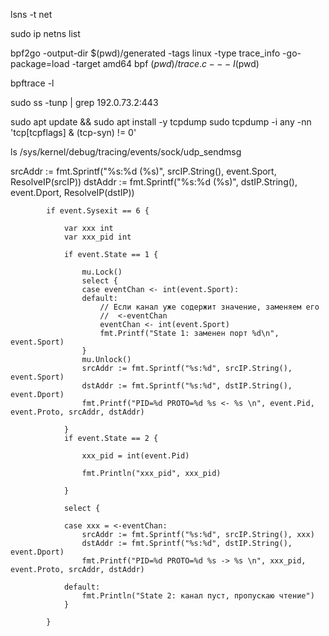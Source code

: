 lsns -t net


sudo ip netns list


bpf2go -output-dir $(pwd)/generated -tags linux -type trace_info -go-package=load -target amd64 bpf $(pwd)/trace.c -- -I$(pwd)

bpftrace -l

sudo ss -tunp | grep 192.0.73.2:443


sudo apt update && sudo apt install -y tcpdump
sudo tcpdump -i any -nn 'tcp[tcpflags] & (tcp-syn) != 0'

ls /sys/kernel/debug/tracing/events/sock/udp_sendmsg


srcAddr := fmt.Sprintf("%s:%d (%s)", srcIP.String(), event.Sport, ResolveIP(srcIP))
dstAddr := fmt.Sprintf("%s:%d (%s)", dstIP.String(), event.Dport, ResolveIP(dstIP))


			if event.Sysexit == 6 {

				var xxx int
				var xxx_pid int

				if event.State == 1 {

					mu.Lock()
					select {
					case eventChan <- int(event.Sport):
					default:
						// Если канал уже содержит значение, заменяем его
						//	<-eventChan
						eventChan <- int(event.Sport)
						fmt.Printf("State 1: заменен порт %d\n", event.Sport)
					}
					mu.Unlock()
					srcAddr := fmt.Sprintf("%s:%d", srcIP.String(), event.Sport)
					dstAddr := fmt.Sprintf("%s:%d", dstIP.String(), event.Dport)
					fmt.Printf("PID=%d PROTO=%d %s <- %s \n", event.Pid, event.Proto, srcAddr, dstAddr)

				}
				if event.State == 2 {

					xxx_pid = int(event.Pid)

					fmt.Println("xxx_pid", xxx_pid)

				}

				select {

				case xxx = <-eventChan:
					srcAddr := fmt.Sprintf("%s:%d", srcIP.String(), xxx)
					dstAddr := fmt.Sprintf("%s:%d", dstIP.String(), event.Dport)
					fmt.Printf("PID=%d PROTO=%d %s -> %s \n", xxx_pid, event.Proto, srcAddr, dstAddr)

				default:
					fmt.Println("State 2: канал пуст, пропускаю чтение")
				}

			}





